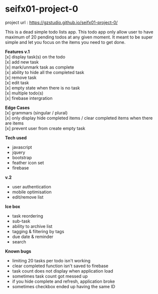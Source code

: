 # seifx01-project-0

project url : https://gzstudio.github.io/seifx01-project-0/

This is a dead simple todo lists app. This todo app only allow user to have maximum of 20 pending todos at any given moment. It meant to be super simple and let you focus on the items you need to get done. 

**Features v.1**  
[x] display task(s) on the todo  
[x] add new task  
[x] mark/unmark task as complete  
[x] ability to hide all the completed task  
[x] remove task  
[x] edit task  
[x] empty state when there is no task  
[x] multiple todo(s)  
[x] firebase intergration  

**Edge Cases**  
[x] grammars (singular / plural)  
[x] only display hide completed items / clear completed items when there are items  
[x] prevent user from create empty task   

**Tech used**  
- javascript  
- jquery  
- bootstrap  
- feather icon set  
- firebase  

**v.2**  
- user authentication  
- mobile optimisation  
- edit/remove list  

**Ice box**  
- task reordering  
- sub-task  
- ability to archive list  
- tagging & filtering by tags  
- due date & reminder  
- search  


**Known bugs**  
- limiting 20 tasks per todo isn't working  
- clear completed function isn't saved to firebase
- task count does not display when application load  
- sometimes task count got messed up
- if you hide complete and refresh, application broke  
- sometimes checkbox ended up having the same ID





